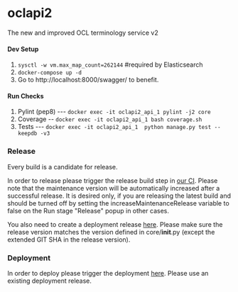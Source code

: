 # oclapi2
The new and improved OCL terminology service v2


#### Dev Setup
1. `sysctl -w vm.max_map_count=262144` #required by Elasticsearch
2. `docker-compose up -d`
3. Go to http://localhost:8000/swagger/ to benefit.

#### Run Checks
1. Pylint (pep8) --- `docker exec -it oclapi2_api_1 pylint -j2 core`
2. Coverage -- `docker exec -it oclapi2_api_1 bash coverage.sh`
2. Tests --- `docker exec -it oclapi2_api_1  python manage.py test --keepdb -v3`

### Release

Every build is a candidate for release.

In order to release please trigger the release build step in [our CI](https://ci.openmrs.org/browse/OCL-OCLAPI2/latest). Please note
that the maintenance version will be automatically increased after a successful release. It is desired only, if you are releasing the latest build and
should be turned off by setting the increaseMaintenanceRelease variable to false on the Run stage "Release" popup in other cases.

You also need to create a deployment release [here](https://ci.openmrs.org/deploy/createDeploymentVersion.action?deploymentProjectId=205619201).
Please make sure the release version matches the version defined in core/__init__.py (except the extended GIT SHA in the release version).

### Deployment

In order to deploy please trigger the deployment [here](https://ci.openmrs.org/deploy/viewDeploymentProjectEnvironments.action?id=205619201).
Please use an existing deployment release.
